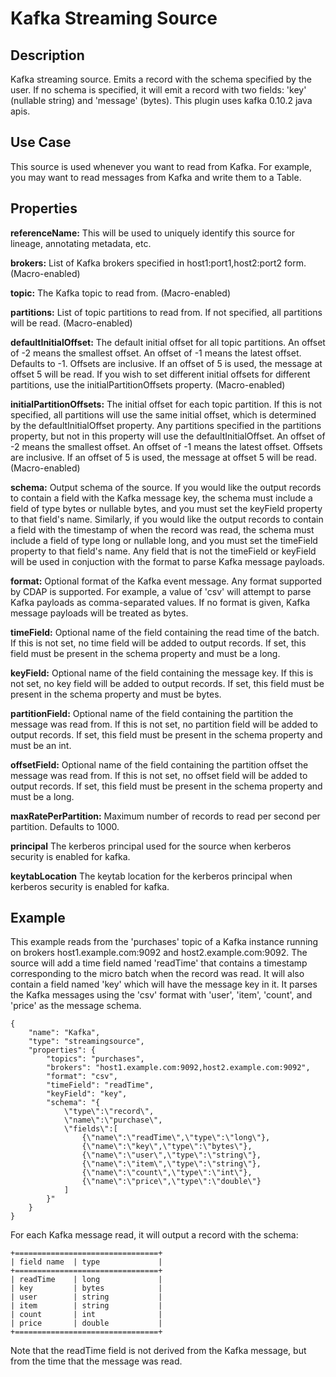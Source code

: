 # Kafka Streaming Source


Description
-----------
Kafka streaming source. Emits a record with the schema specified by the user. If no schema
is specified, it will emit a record with two fields: 'key' (nullable string) and 'message'
(bytes). This plugin uses kafka 0.10.2 java apis.


Use Case
--------
This source is used whenever you want to read from Kafka. For example, you may want to read messages
from Kafka and write them to a Table.


Properties
----------
**referenceName:** This will be used to uniquely identify this source for lineage, annotating metadata, etc.

**brokers:** List of Kafka brokers specified in host1:port1,host2:port2 form. (Macro-enabled)

**topic:** The Kafka topic to read from. (Macro-enabled)

**partitions:** List of topic partitions to read from. If not specified, all partitions will be read. (Macro-enabled)

**defaultInitialOffset:** The default initial offset for all topic partitions.
An offset of -2 means the smallest offset. An offset of -1 means the latest offset. Defaults to -1.
Offsets are inclusive. If an offset of 5 is used, the message at offset 5 will be read.
If you wish to set different initial offsets for different partitions, use the initialPartitionOffsets property. (Macro-enabled)

**initialPartitionOffsets:** The initial offset for each topic partition. If this is not specified,
all partitions will use the same initial offset, which is determined by the defaultInitialOffset property.
Any partitions specified in the partitions property, but not in this property will use the defaultInitialOffset.
An offset of -2 means the smallest offset. An offset of -1 means the latest offset.
Offsets are inclusive. If an offset of 5 is used, the message at offset 5 will be read. (Macro-enabled)

**schema:** Output schema of the source. If you would like the output records to contain a field with the
Kafka message key, the schema must include a field of type bytes or nullable bytes, and you must set the
keyField property to that field's name. Similarly, if you would like the output records to contain a field with
the timestamp of when the record was read, the schema must include a field of type long or nullable long, and you
must set the timeField property to that field's name. Any field that is not the timeField or keyField will be used
in conjuction with the format to parse Kafka message payloads.

**format:** Optional format of the Kafka event message. Any format supported by CDAP is supported.
For example, a value of 'csv' will attempt to parse Kafka payloads as comma-separated values.
If no format is given, Kafka message payloads will be treated as bytes.

**timeField:** Optional name of the field containing the read time of the batch.
If this is not set, no time field will be added to output records.
If set, this field must be present in the schema property and must be a long.

**keyField:** Optional name of the field containing the message key.
If this is not set, no key field will be added to output records.
If set, this field must be present in the schema property and must be bytes.

**partitionField:** Optional name of the field containing the partition the message was read from.
If this is not set, no partition field will be added to output records.
If set, this field must be present in the schema property and must be an int.

**offsetField:** Optional name of the field containing the partition offset the message was read from.
If this is not set, no offset field will be added to output records.
If set, this field must be present in the schema property and must be a long.

**maxRatePerPartition:** Maximum number of records to read per second per partition. Defaults to 1000.

**principal** The kerberos principal used for the source when kerberos security is enabled for kafka.

**keytabLocation** The keytab location for the kerberos principal when kerberos security is enabled for kafka.

Example
-------
This example reads from the 'purchases' topic of a Kafka instance running
on brokers host1.example.com:9092 and host2.example.com:9092. The source will add
a time field named 'readTime' that contains a timestamp corresponding to the micro
batch when the record was read. It will also contain a field named 'key' which will have
the message key in it. It parses the Kafka messages using the 'csv' format
with 'user', 'item', 'count', and 'price' as the message schema.

    {
        "name": "Kafka",
        "type": "streamingsource",
        "properties": {
            "topics": "purchases",
            "brokers": "host1.example.com:9092,host2.example.com:9092",
            "format": "csv",
            "timeField": "readTime",
            "keyField": "key",
            "schema": "{
                \"type\":\"record\",
                \"name\":\"purchase\",
                \"fields\":[
                    {\"name\":\"readTime\",\"type\":\"long\"},
                    {\"name\":\"key\",\"type\":\"bytes\"},
                    {\"name\":\"user\",\"type\":\"string\"},
                    {\"name\":\"item\",\"type\":\"string\"},
                    {\"name\":\"count\",\"type\":\"int\"},
                    {\"name\":\"price\",\"type\":\"double\"}
                ]
            }"
        }
    }

For each Kafka message read, it will output a record with the schema:

    +================================+
    | field name  | type             |
    +================================+
    | readTime    | long             |
    | key         | bytes            |
    | user        | string           |
    | item        | string           |
    | count       | int              |
    | price       | double           |
    +================================+

Note that the readTime field is not derived from the Kafka message, but from the time that the
message was read.
